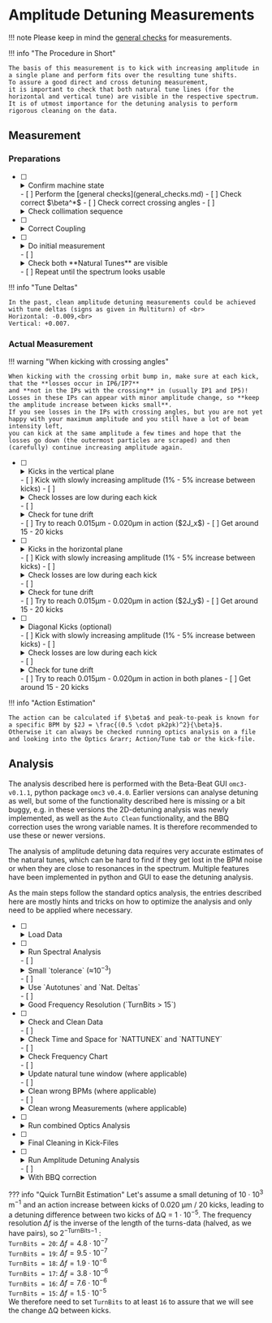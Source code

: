 # Amplitude Detuning Measurements

!!! note
    Please keep in mind the [general checks](general_checks.md) for measurements.

!!! info "The Procedure in Short"

    The basis of this measurement is to kick with increasing amplitude in a single plane and perform fits over the resulting tune shifts.
    To assure a good direct and cross detuning measurement,
    it is important to check that both natural tune lines (for the horizontal and vertical tune) are visible in the respective spectrum.
    It is of utmost importance for the detuning analysis to perform rigorous cleaning on the data.

## Measurement

### Preparations

- [ ] <details class="nodeco"><summary>Confirm machine state</summary>
      <p>
      Make sure that the configuration of the machine is as you expect it.
      </p></details>
    - [ ] Perform the [general checks](general_checks.md)
    - [ ] Check correct $\beta^*$
    - [ ] Check correct crossing angles
    - [ ] <details class="nodeco"><summary>Check collimation sequence</summary>
        <p>
        **"LOAD COARSE SETTINGS FOR NLO AT 30 CM"** is the current (run 3, 2022) collimation sequence for AC-Dipole kicks
        in the LHC at $\beta^*$ = 30cm up to &plusmn;170&mu;rad IP1-V/IP5-H crossing
        and &plusmn;150&mu;rad IP1-H, &minus;150&mu;rad to +140&mu;rad IP5-V separation.
        </p></details>

- [ ] <details class="nodeco"><summary>Correct Coupling</summary>
      <p>
      As always, coupling should be well corrected to $|C-| \approx 10^{-3}$.
      This can be easily achieved by performing diagonal kicks of intermediate strength, and get the correction values from the GUI.<br>
      :fontawesome-solid-triangle-exclamation: **Beware that the signs need to be switched for correction in the machine**.
      </p></details>

- [ ] <details class="nodeco"><summary>Do initial measurement</summary>
      <p>
      Start with a low AC-Dipole amplitude in both planes (e.g. 5%&minus;10%) and analyse the resulting data.
      </p></details>
    - [ ] <details class="nodeco"><summary>Check both **Natural Tunes** are visible</summary>
        <p>
        Perform a quick harmonic analysis on the resulting data and check the spectrum.
        Both natural tunes need to be visible in their respective plane for the majority of BPMs.
        If not, maybe try to adapt the tune delta and move the driven tunes closer to the natural ones.
        See Info-box "Tune Deltas" below.
        </p>
        <figure class="leftFigure">
          <center>
          <img class="clickImg" src="../../assets/images/amplitude_detuning_procedure/FrequencyChart_one_tune_not_found.png" alt="A  bad spectrum">
          <figcaption>Bad Spectrum.</figcaption>
          </center>
        </figure>
        <figure class="rightFigure">
          <center>
          <img class="clickImg" src="../../assets/images/amplitude_detuning_procedure/FrequencyChart_both_tunes_found.png" alt="A  good spectrum">
          <figcaption>Good Spectrum.</figcaption>
          </center>
        </figure>
        </details>
    - [ ] Repeat until the spectrum looks usable

!!! info "Tune Deltas"

    In the past, clean amplitude detuning measurements could be achieved with tune deltas (signs as given in Multiturn) of <br>
    Horizontal: -0.009,<br>
    Vertical: +0.007.

### Actual Measurement

!!! warning "When kicking with crossing angles"

    When kicking with the crossing orbit bump in, make sure at each kick, that the **losses occur in IP6/IP7**
    and **not in the IPs with the crossing** in (usually IP1 and IP5)!
    Losses in these IPs can appear with minor amplitude change, so **keep the amplitude increase between kicks small**.
    If you see losses in the IPs with crossing angles, but you are not yet happy with your maximum amplitude and you still have a lot of beam intensity left,
    you can kick at the same amplitude a few times and hope that the losses go down (the outermost particles are scraped) and then (carefully) continue increasing amplitude again.

- [ ] <details class="nodeco"><summary>Kicks in the vertical plane</summary>
      <p>
      While keeping the AC-Dipole amplitude in the horizontal plane constant (but not zero, to avoid weird AC-Dipole behaviour and to see if there is coupling effects),
      slowly increase the amplitude in the vertical plane.
      </p></details>
    - [ ] Kick with slowly increasing amplitude (1% - 5% increase between kicks)
    - [ ] <details class="nodeco"><summary>Check losses are low during each kick</summary>
          <p>
          Adapt amplitude increase accordingly, as you do not want to dump the beam because the losses were to high.
          Also check the beam intensity, you will want to have good intensity if there are more detuning measurements in the other planes/settings to do.
          When kicking with crossing: head the warning above! Losses may occur with only a small amplitude increase!
          </p></details>
    - [ ] <details class="nodeco"><summary>Check for tune drift</summary>
          <p>
          If you are kicking with reduced tune deltas, it is also important to have an eye on the tune drift of the machine,
          so that you do not further decrease the distance between natural tune and excitation.
          Update the tune in Multiturn if necessary.
          The tune drifts will be compensated in the python analysis step by using data from the BBQ.
          </p></details>
    - [ ] Try to reach 0.015&mu;m - 0.020&mu;m in action ($2J_x$)
    - [ ] Get around 15 - 20 kicks

- [ ] <details class="nodeco"><summary>Kicks in the horizontal plane</summary>
      <p>
      While keeping the AC-Dipole amplitude in the vertical plane constant (but not zero, to avoid weird AC-Dipole behaviour and to see if there is coupling effects),
      slowly increase the amplitude in the horizontal plane.
      </p></details>
    - [ ] Kick with slowly increasing amplitude (1% - 5% increase between kicks)
    - [ ] <details class="nodeco"><summary>Check losses are low during each kick</summary>
          <p>
          Adapt amplitude increase accordingly, as you do not want to dump the beam because the losses were to high.
          Also check the beam intensity, you will want to have good intensity if there are more detuning measurements in the other planes/settings to do.
          When kicking with crossing: head the warning above! Losses may occur with only a small amplitude increase!
          </p></details>
    - [ ] <details class="nodeco"><summary>Check for tune drift</summary>
          <p>
          If you are kicking with reduced tune deltas, it is also important to have an eye on the tune drift of the machine,
          so that you do not further decrease the distance between natural tune and excitation.
          Update the tune in multiturn if necessary.
          The tune drifts will be compensated in the python analysis step by using data from the BBQ.
          </p></details>
    - [ ] Try to reach 0.015&mu;m - 0.020&mu;m in action ($2J_y$)
    - [ ] Get around 15 - 20 kicks

- [ ] <details class="nodeco"><summary>Diagonal Kicks (optional)</summary>
      <p>
      To increase the accuracy of the cross-term measurement, 2D kicks (and 3.5D fitting) can be performed.
      If this is desired, it makes sense to throw some diagonal kicks, i.e. kicks with (more or less, not too important for the fitting) equal amplitude into the mix.
      </p></details>
    - [ ] Kick with slowly increasing amplitude (1% - 5% increase between kicks)
    - [ ] <details class="nodeco"><summary>Check losses are low during each kick</summary>
          <p>
          Adapt amplitude increase accordingly, as you do not want to dump the beam because the losses were to high.
          Also check the beam intensity, you will want to have good intensity if there are more detuning measurements in the other planes/settings to do.
          When kicking with crossing: head the warning above! Losses may occur with only a small amplitude increase!
          </p></details>
    - [ ] <details class="nodeco"><summary>Check for tune drift</summary>
          <p>
          If you are kicking with reduced tune deltas, it is also important to have an eye on the tune drift of the machine,
          so that you do not further decrease the distance between natural tune and excitation.
          Update the tune in Multiturn if necessary.
          The tune drifts will be compensated in the python analysis step by using data from the BBQ.
          </p></details>
    - [ ] Try to reach 0.015&mu;m - 0.020&mu;m in action in both planes
    - [ ] Get around 15 - 20 kicks

!!! info "Action Estimation"

    The action can be calculated if $\beta$ and peak-to-peak is known for a specific BPM by $2J = \frac{(0.5 \cdot pk2pk)^2}{\beta}$.
    Otherwise it can always be checked running optics analysis on a file and looking into the Optics &rarr; Action/Tune tab or the kick-file.

## Analysis

The analysis described here is performed with the Beta-Beat GUI `omc3-v0.1.1`, python package `omc3` `v0.4.0`.
Earlier versions can analyse detuning as well, but some of the functionality described here is missing or a bit buggy,
e.g. in these versions the 2D-detuning analysis was newly implemented, as well as the `Auto Clean` functionality,
and the BBQ correction uses the wrong variable names. It is therefore recommended to use these or newer versions.

The analysis of amplitude detuning data requires very accurate estimates of the natural tunes,
which can be hard to find if they get lost in the BPM noise or when they are close to resonances in the spectrum.
Multiple features have been implemented in python and GUI to ease the detuning analysis.

As the main steps follow the standard optics analysis, the entries described here are mostly hints and tricks
on how to optimize the analysis and only need to be applied where necessary.

- [ ] <details class="nodeco"><summary>Load Data</summary>
      <p>
      Simply load the data in the BPM panel.
      Make sure you are loading the correct data and check the logbook for misfired kicks etc.
      </p></details>
- [ ] <details class="nodeco"><summary>Run Spectral Analysis</summary>
      <p>
      A bad spectral analysis can be recovered by the steps mentioned in "Cleaning",
      but a good frequency spectrum and well found natural tunes will save you a lot of time later on.
      </p></details>
    - [ ] <details class="nodeco"><summary>Small `tolerance` (&asymp;10<sup>&minus;3</sup>)</summary>
          <p>
          The tune tolerance (found in the `Tune Settings`) specifies in what region around the assumed natural tune (see next step, the region is $f$ &plusmn; tolerance), the highest frequency line is chosen to be the natural tune.
          To not accidentally capture the main tune or other excited resonances close by, the tolerance should be kept low (&asymp;10<sup>&minus;3</sup>).
          In case of large detuning (e.g. 40 &middot; 10<sup>3</sup> m<sup>&minus;1</sup> &times; 0.016m = 6.4 &middot; 10<sup>&minus;3</sup>) or change of the AC-Dipole frequency (e.g. to adapt for tune drifts),
          this could mean that the natural tune will not fall into this window anymore.
          Both can be avoided using `Autotunes` and maybe adapting the tune deltas (see next step),
          but can also be easily remedied in the cleaning step via the `Update Nattune` functionality.
          You can check the approximate tolerance window, by using the `Set Window` button of `Update Nattune`,
          which will set the markers according to the `Nattune` and `tolerance` in the `Tune Settings`,
          which might differ a bit from the actual window if `Autotunes` are used.
          </p>
          <figure>
              <center>
              <img src="../../assets/images/amplitude_detuning_procedure/tune_settings.png" alt="Tune settings panel">
              <figcaption>Tune settings.</figcaption>
              </center>
          </figure>
          <figure>
              <center>
              <img class="clickImg" src="../../assets/images/amplitude_detuning_procedure/FrequencyChart_tune_tolerance.png" alt="Tune tolerance window">
              <figcaption>Approximate tolerance window, shown in blue for the horizontal and in red for the vertical tune.</figcaption>
              </center>
          </figure>
          </details>
    - [ ] <details class="nodeco"><summary>Use `Autotunes` and `Nat. Deltas`</summary>
          <p>
          In case the tunes do not coincide with the model, e.g. due to tune-drifts, we might run into problems when using a small tolerance (see previous step) as the natural tune might now be outside of the search window.
          One way to remedy that would be to also keep the model tunes up-to-date, e.g. use the exact tune values from the kick entries in the logbook.
          The one thing that should be constant during the measurement process though, are the tune deltas.
          The easiest way therefore, to make sure that at least the non-detuned tune is in the tolerance window, is to use the `Autotunes` in the `Tune Settings`:
          If this is activated (here for `transverse` planes), the highest peak in the whole spectrum is automatically assumed to be the driven tune.
          From those we can specify the difference to the natural tunes, by activating the `Nat. Deltas`, instead of the natural tunes themselves.
          Now, no matter the tune drift (if the tunes are kept updated in Multiturn), the unperturbed natural tune should always be, where we expect it.<br>
          :fontawesome-solid-triangle-exclamation: **Beware that the signs between the `Nat. Deltas` and Multiturn are inverted,** <br>
           as Multiturn uses the &Delta; to specify the excitation frequency based on the natural tune,
          while the GUI/harpy searches for the natural tune at &Delta; from the driven tune.
          </p>
          <figure>
              <center>
              <img src="../../assets/images/amplitude_detuning_procedure/tune_settings.png" alt="Tune settings panel">
              <figcaption>Tune settings.</figcaption>
              </center>
          </figure>
          </details>
    - [ ] <details class="nodeco"><summary>Good Frequency Resolution (`TurnBits > 15`)</summary>
          <p>
          As the tune shift can be very small, we would want a good resolution in frequency, which can be controlled by `TurnBits`.
          The standard value of `TurnBits` of `20` (leading to 2<sup>20</sup> complex coefficients, i.e. 2<sup>21</sup> spectral lines) is a good start, but can lead to excessive memory use when analysing 15&minus;20 files at once.
          I estimate (from experience), that with `19` turn-bits, you will need 60GB to 80GB of RAM, `20` will obviously double and `18` halve that value.
          Both of these should be good values to use (see Infobox "TurnBit Estimation" below).<br>
          The `OutputBits` on the other hand can be smaller, as the highest line stored per "bucket" will keep the frequency location calculated from the higher resolution form `TurnBits`.
          Therefore, even if the wrong line is selected (see step "Small tolerance"), the correct tune line will still be available in its bucket.
          The only issue would be, if there is a resonance really close by.
          A value of `10`-`12` (0.5 &middot; 10<sup>&minus;4</sup> - 10<sup>&minus;4</sup> tune units) should be enough, to keep the file-size manageable and allow to open all the files simultaneously in the GUI.
          </p></details>
- [ ] <details class="nodeco"><summary>Check and Clean Data</summary>
      <p>
      As mentioned before, it is of utmost importance to have clean data for the analysis as otherwise the fit will not work and yield unreasonable results.
      In principle each file needs to be checked that all BPMs point to the correct horizontal and vertical natural tunes, and cleaned appropriately.
      The following steps can be applied to recover the right natural tunes, if visible in the spectrum, limit error-bars and clean outliers.
      </p></details>
    - [ ] <details class="nodeco"><summary>Check Time and Space for `NATTUNEX` and `NATTUNEY`</summary>
        <p>
        For the amplitude detuning analysis, the most important factor is the correct determination of the natural tunes.
        When the `harpy` frequency analysis is done, one can check the found tunes in the `Analysis Panel` in the `Time and Space` tab.
        Make sure to select `NATTUNEX` and `NATTUNEY` not just the main tunes. <br>
        :fontawesome-solid-triangle-exclamation: **Be sure that the found tune shown is the natural tune and not the driven tune.** <br>
        Often it is required to check only one of them at a time, to get a clearer view.
        This can be easily achieved by *right clicking* into the data selection box on the left hand side of the plane that you want to unselect (or choosing `none`)
        and then *middle clicking* into the chart to auto-zoom the data.
        The BPMs should differ only very little in the found tune (< 10<sup>&minus;5</sup>), otherwise they need to be cleaned.
        The following steps describe how to do that.
        </p>
        <figure>
          <center>
          <img class="clickImg" src="../../assets/images/amplitude_detuning_procedure/data_with_outliers.png" alt="Example of `NATTUNEX` data with outliers">
          <figcaption>Example of `NATTUNEX` data with outliers.</figcaption>
          </center>
        </figure>
        <figure>
          <center>
          <img class="clickImg" src="../../assets/images/amplitude_detuning_procedure/clean_data.png" alt="Example for clean `NATTUNEX` data">
          <figcaption>Example for clean (but not perfect) `NATTUNEX` data.</figcaption>
          </center>
        </figure>
        </details>
    - [ ] <details class="nodeco"><summary>Check Frequency Chart</summary>
        <p>
        In case of differences in the found tunes of the BPMs, the first check should always be the `Frequency Chart` in the adjacent tab of the `Analysis Panel`.
        Especially, if there are clusters of found frequencies (i.e half of the BPMs agree on one frequency, the other half on another) in the `Time and Space Chart`,
        this hints at resonance lines close by that are mistaken for the natural tune.
        In any case, one needs to manually identify which of the lines within the selected `tolerance` (see in one of the analysis steps above) is the actual tune.
        If it is not clear at first glance, **compare the spectrum of the current kick with previous kicks** to see the natural tune evolution with increasing amplitude.
        Once the right tune is identified - or determined of being not present in the spectrum - one of the next steps can be applied.
        Very helpful when trying to identify where the currently found natural tune is located in the `Frequency Spectrum`,
        is to activate the `Resonance Lines` and select `Nat. Tune (Measured)`, which shows the average natural tunes of all BPMs (of the first selected analysis data).
        <figure>
          <center>
          <img class="clickImg" src="../../assets/images/amplitude_detuning_procedure/freq_nattune.gif" alt="GIF showing the natural tune in the frequency spectum">
          <figcaption>Show the natural tune in the frequency spectum.</figcaption>
          </center>
        </figure>
        </p>
        </details>
    - [ ] <details class="nodeco"><summary>Update natural tune window (where applicable)</summary>
        <p>
        If the correct natural tune is visible in the spectrum but could not be identified properly, due to resonance lines close by or because the line lies outside of the `tolerance` window,
        one does not have to repeat the analysis with adapted tunes, deltas and tolerance window, as needs to be done when using the python2 GUI,
        but can use the `Update Lin-File` functionality:</p>
        <ul>
        <li> Select the BPMs you want to update.
          If you want to update only one plane deselect (*right click* into the data selection box or choose `none`) all BPMs in the other plane.
          If you want to update all BPMs in one plane, use `Ctrl + a` in the data of the plane you want to select. *(Minimize the legend first...)*<br>
          :fontawesome-solid-triangle-exclamation: **ONLY SELECTED BPMS WILL BE UPDATED**
        <li> Activate the `Natural Tune Window` by checking `show`.
        <li> Click `Set Window` if the vertical markers are not showing.
        <li> Set the markers so that the highest line they contain is the natural tune.
             If there is no line for a selected BPM between the markers ( the window is `empty`), it can either throw an `error`, `remove` the bpm or `ignore` and leave the value as is.<br>
             (<span style="color:blue">blue</span> markers for the horizontal tune, <span style="color:red">red</span> markers for the vertical tune).
        <li> Click <code style="color:green">Update Lin-File</code>.
        </ul>
        <figure>
          <center>
          <img class="clickImg" src="../../assets/images/amplitude_detuning_procedure/update_linfile.gif" alt="GIF showing the update lin-file functionality">
          <figcaption>How to update the natural tune in the Lin-File.</figcaption>
          </center>
        </figure>
        </details>
    - [ ] <details class="nodeco"><summary>Clean wrong BPMs (where applicable)</summary>
        <p>
        If updating the natural tune window from the last step is not sufficient (e.g. if the tune line is hidden in noise), the respective BPMs should be removed.
        Data can be manually cleaned by using the `Clean` functionality: Set the cursors around the data that you want to keep and `Clean`.
        Or one can use the `Auto Clean` functionality, which removes all outliers based on a gaussian distribution of the points until all points either lie inside the given `limit` or
        no points are beyond an automatically determined (by the number of points) range.
        In both cases, the majority of the BPMs should already agree on the natural tune and any cleaning step can be undone, either separately in `X` and `Y` or int `both` planes.
        <figure>
          <center>
          <img class="clickImg" src="../../assets/images/amplitude_detuning_procedure/autoclean_and_revert.gif" alt="GIF showing the `Auto Clean` and `Undo` functionality">
          <figcaption>`Auto Clean` and `Undo` example.</figcaption>
          </center>
        </figure>
        </p></details>
    - [ ] <details class="nodeco"><summary>Clean wrong Measurements (where applicable)</summary>
        <p>
        If the measurement is just very noisy and the natural tune can not be recovered using the `Update Lin-File` or cleaning methods described above,
        it might be best to remove the measurement completely.
        If rigorous kicks have been performed, this might not be dramatic.
        In case one plane has resulted in a nice measurement, but the other not so much, this measurement might need to be manually cleaned in the `Kick File` after optics analysis,
        see in the later step.
        </p></details>
- [ ] <details class="nodeco"><summary>Run combined Optics Analysis</summary>
    <p>
    After all measurements are satisfyingly cleaned, the optics analysis (`Get Optics`) can be run on **all measurements combined**, so that they end up all
    in the same folder in the same `Kick File` (per plane).
    Give the analysis a nice name, identifying what kind of measurement you are doing (e.g. `b1_ampdet_vertical_30cm_with_xing`).
    </p></details>
- [ ] <details class="nodeco"><summary>Final Cleaning in Kick-Files</summary>
    <p>
    After the optics analysis has run, the only input from it that is needed for the detuning analysis are the `Kick-Files`.
    In fact, these are the only files required to be present in the folder given as input to the python `omc3.amplitude_detuning_analysis` script.
    In the case discussed above, that for one kick one wants to keep one tune plane but not the other, one can now open the respective `kick_x` or `kick_y`
    file and set the natural tune entry (e.g. `NATTUNEX`) for that kick to `NaN`.
    That way, this tune measurement will be ignored.<br>
    :fontawesome-solid-triangle-exclamation: **If you delete the whole line of the kick, you also remove the action data, which is needed to calculate the cross-term for this kick.** <br>
    You would therefore also erase that datapoint, even though the measurement was fine.
    </p></details>
- [ ] <details class="nodeco"><summary>Run Amplitude Detuning Analysis</summary>
    <p>
    To run the amplitude detuning analysis, go in the `Optics Panel` to the `Action/Tune Tab` and select the `optics` analysis data.
    The GUI already allows for a quick check, if the data looks okay, e.g. no immensely large error-bars, outliers, etc.
    A quick and simple fit can already be performed here, with the slope being output in the logging line at the bottom.
    To start the `python` analysis, click `Python Detuning Analysis`.
    In the `Amplitude Detuning Analysis` window make sure that the right `Action Plane` for your kicks is selected.
    Choose `XY` for the 2D/4D analysis.
    Also make sure, that the tick at `AC-Dipole` is set, which will compensate the direct terms for the forced oscillations (i.e. divide the detuning by a factor of 2) in the plots.
    The analysis from the GUI is usually run with BBQ correction, which can be `deactivated` by choosing this option in the `BBQ Filtering Method`
    (it does not make sense to use the BBQ data without filtering first, therefore no filtering = no BBQ correction).
    Clicking on `Start` runs the amplitude detuning `python` script on the current optics data and - if this is successful - also runs the plotting functions
    for the results (and the BBQ, if this function was not deactivated).
    This plotting is also done in `python`, resulting in `matplotlib` windows to pop up and `plot.ampdet_dQ*d2J*.pdf` files to appear in the optics result directory.
    </p>
    <figure style="width:80%;">
      <center>
      <img src="../../assets/images/amplitude_detuning_procedure/ampdet_analysis_window.png" alt="Amplitude detuning analysis window">
      <figcaption>The amplitude detuning analysis window.</figcaption>
      </center>
    </figure>
    </details>
    - [ ] <details class="nodeco"><summary>With BBQ correction</summary>
        <p>
        To account for any tune drifts of the machine during the measurement, the tune data is corrected by the data from the BBQ.
        As this data is very noisy (and contains the outliers from the AC-Dipole excitation), it needs to be cleaned first.
        A moving average of the given `Window length` is used determining a tune estimation over the kick timerange.
        This data is extracted from timber and saved into a `bbq_ampdet.tfs` file in the optics results folder.
        So in case you run the same detuning analysis again, but maybe want to modify the BBQ cleaning parameters, this data can be re-used by ticking `Use previous BBQ`.
        The first cleaning method `outliers` is using the same algorithm as `Auto Clean`, and requires an `outlier limit` to be set.
        BBQ data deviating less than this limit from the moving average are never cleaned.
        The moving average is then calculated on the cleaned data and the closest value to the kick time subtracted from the natural tune measured during the kick.
        The second method `cut` allows to choose a fixed `cut` around the assumed natural tunes and data beyond that value is cleaned.
        In this case also `Fine windowing` can be enabled, which performs another moving average on the now cleaned data and data-points deviating more than the `fine cut`
        value are also cleaned.<br>
        </p></details>

??? info "Quick TurnBit Estimation"
    Let's assume a small detuning of 10 &middot; 10<sup>3</sup> m<sup>&minus;1</sup> and an action increase between kicks of 0.020 &mu;m / 20 kicks,
    leading to a detuning difference between two kicks of &Delta;Q = 1 &middot; 10<sup>&minus;5</sup>.
    The frequency resolution $\Delta f$ is the inverse of the length of the turns-data (halved, as we have pairs), so 2<sup>&minus;TurnBits&minus;1</sup> :<br>
    `TurnBits = 20`: $\Delta f = 4.8 \cdot 10^{-7}$<br>
    `TurnBits = 19`: $\Delta f = 9.5 \cdot 10^{-7}$<br>
    `TurnBits = 18`: $\Delta f = 1.9 \cdot 10^{-6}$<br>
    `TurnBits = 17`: $\Delta f = 3.8 \cdot 10^{-6}$<br>
    `TurnBits = 16`: $\Delta f = 7.6 \cdot 10^{-6}$<br>
    `TurnBits = 15`: $\Delta f = 1.5 \cdot 10^{-5}$<br>
    We therefore need to set `TurnBits` to at least `16` to assure that we will see the change &Delta;Q between kicks.
